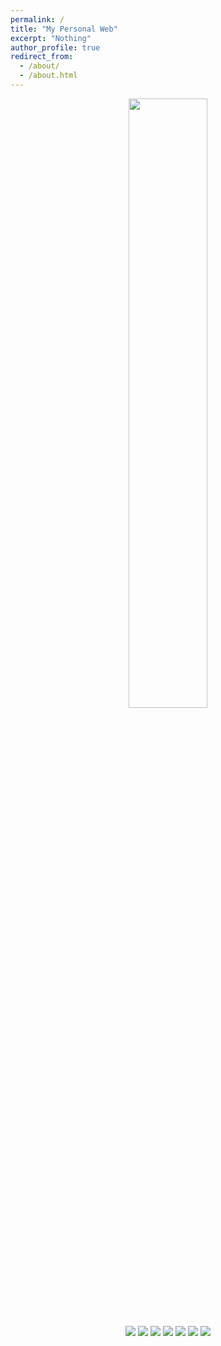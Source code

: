 ```yaml
---
permalink: /
title: "My Personal Web"
excerpt: "Nothing"
author_profile: true
redirect_from: 
  - /about/
  - /about.html
---
```


<p align="center">
    <img src="https://i.imgur.com/KrSLFjM.png"
        height="50%">
</p>
<p align="center">
  <a href="https://esonexon.github.io" alt="Website">
    <img src="https://img.shields.io/badge/website-000000?style=for-the-badge&logo=About.me&logoColor=white" /></a>
  <a href="https://github.com/esoneXon" alt="Github">
    <img src="https://img.shields.io/badge/GitHub-100000?style=for-the-badge&logo=github&logoColor=white" /></a>
  <a href="https://instagram.com/esone.s1" alt="Instagram">
    <img src="https://img.shields.io/badge/Instagram-E4405F?style=for-the-badge&logo=instagram&logoColor=white" /></a>
  <img src="https://img.shields.io/badge/Kali_Linux-557C94?style=for-the-badge&logo=kali-linux&logoColor=white" />
  <img src="https://img.shields.io/badge/Python-3776AB?style=for-the-badge&logo=python&logoColor=white" />
  <img src="https://img.shields.io/badge/HTML-239120?style=for-the-badge&logo=html5&logoColor=white" />
  <a href="https://esonexon.github.io/download" alt="Cynidzo">
    <img src="https://img.shields.io/badge/Android_Studio-3DDC84?style=for-the-badge&logo=android-studio&logoColor=white" />
</p>
  
